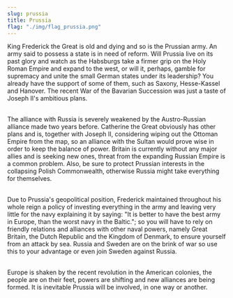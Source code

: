 ```yaml
---
slug: prussia
title: Prussia
flag: "./img/flag_prussia.png"
---
```


King Frederick the Great is old and dying and so is the Prussian army. An army said to possess a state is in need of reform. Will Prussia live on its past glory and watch as the Habsburgs take a firmer grip on the Holy Roman Empire and expand to the west, or will it, perhaps, gamble for supremacy and unite the small German states under its leadership? You already have the support of some of them, such as Saxony, Hesse-Kassel and Hanover. The recent War of the Bavarian Succession was just a taste of Joseph II's ambitious plans.

<br>The alliance with Russia is severely weakened by the Austro-Russian alliance made two years before. Catherine the Great obviously has other plans and is, together with Joseph II, considering wiping out the Ottoman Empire from the map, so an alliance with the Sultan would prove wise in order to keep the balance of power. Britain is currently without any major allies and is seeking new ones, threat from the expanding Russian Empire is a common problem. Also, be sure to protect Prussian interests in the collapsing Polish Commonwealth, otherwise Russia might take everything for themselves.

<br>Due to Prussia's geopolitical position, Frederick maintained throughout his whole reign a policy of investing everything in the army and leaving very little for the navy explaining it by saying: "It is better to have the best army in Europe, than the worst navy in the Baltic."; so you will have to rely on friendly relations and alliances with other naval powers, namely Great Britain, the Dutch Republic and the Kingdom of Denmark, to ensure yourself from an attack by sea. Russia and Sweden are on the brink of war so use this to your advantage or even join Sweden against Russia.

<br>Europe is shaken by the recent revolution in the American colonies, the people are on their feet, powers are shifting and new alliances are being formed. It is inevitable Prussia will be involved, in one way or another.
